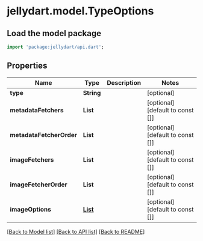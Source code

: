 # jellydart.model.TypeOptions

## Load the model package
```dart
import 'package:jellydart/api.dart';
```

## Properties
Name | Type | Description | Notes
------------ | ------------- | ------------- | -------------
**type** | **String** |  | [optional] 
**metadataFetchers** | **List<String>** |  | [optional] [default to const []]
**metadataFetcherOrder** | **List<String>** |  | [optional] [default to const []]
**imageFetchers** | **List<String>** |  | [optional] [default to const []]
**imageFetcherOrder** | **List<String>** |  | [optional] [default to const []]
**imageOptions** | [**List<ImageOption>**](ImageOption.md) |  | [optional] [default to const []]

[[Back to Model list]](../README.md#documentation-for-models) [[Back to API list]](../README.md#documentation-for-api-endpoints) [[Back to README]](../README.md)


